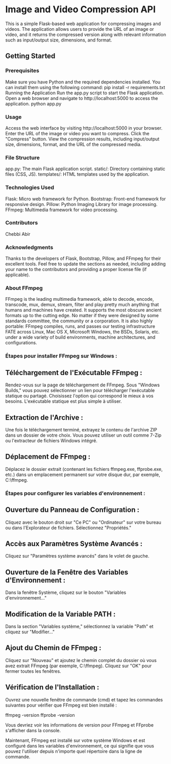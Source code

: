 # Image and Video Compression API

This is a simple Flask-based web application for compressing images and videos. The application allows users to provide the URL of an image or video, and it returns the compressed version along with relevant information such as input/output size, dimensions, and format.

## Getting Started

### Prerequisites
Make sure you have Python and the required dependencies installed. You can install them using the following command:
pip install -r requirements.txt
Running the Application
Run the app.py script to start the Flask application. Open a web browser and navigate to http://localhost:5000 to access the application.
python app.py


### Usage
Access the web interface by visiting http://localhost:5000 in your browser.
Enter the URL of the image or video you want to compress.
Click the "Compress" button.
View the compression results, including input/output size, dimensions, format, and the URL of the compressed media.
### File Structure
app.py: The main Flask application script.
static/: Directory containing static files (CSS, JS).
templates/: HTML templates used by the application.
### Technologies Used
Flask: Micro web framework for Python.
Bootstrap: Front-end framework for responsive design.
Pillow: Python Imaging Library for image processing.
FFmpeg: Multimedia framework for video processing.
### Contributors
Chebbi Abir
### Acknowledgments
Thanks to the developers of Flask, Bootstrap, Pillow, and FFmpeg for their excellent tools.
Feel free to update the sections as needed, including adding your name to the contributors and providing a proper license file (if applicable).

### About FFmpeg
FFmpeg is the leading multimedia framework, able to decode, encode, transcode, mux, demux, stream, filter and play pretty much anything that humans and machines have created. It supports the most obscure ancient formats up to the cutting edge. No matter if they were designed by some standards committee, the community or a corporation. It is also highly portable: FFmpeg compiles, runs, and passes our testing infrastructure FATE across Linux, Mac OS X, Microsoft Windows, the BSDs, Solaris, etc. under a wide variety of build environments, machine architectures, and configurations.
### Étapes pour installer FFmpeg sur Windows :
## Téléchargement de l'Exécutable FFmpeg :

Rendez-vous sur la page de téléchargement de FFmpeg.
Sous "Windows Builds," vous pouvez sélectionner un lien pour télécharger l'exécutable statique ou partagé.
Choisissez l'option qui correspond le mieux à vos besoins. L'exécutable statique est plus simple à utiliser.
## Extraction de l'Archive :

Une fois le téléchargement terminé, extrayez le contenu de l'archive ZIP dans un dossier de votre choix. Vous pouvez utiliser un outil comme 7-Zip ou l'extracteur de fichiers Windows intégré.
## Déplacement de FFmpeg :

Déplacez le dossier extrait (contenant les fichiers ffmpeg.exe, ffprobe.exe, etc.) dans un emplacement permanent sur votre disque dur, par exemple, C:\ffmpeg.
### Étapes pour configurer les variables d'environnement :
## Ouverture du Panneau de Configuration :

Cliquez avec le bouton droit sur "Ce PC" ou "Ordinateur" sur votre bureau ou dans l'Explorateur de fichiers.
Sélectionnez "Propriétés."
## Accès aux Paramètres Système Avancés :

Cliquez sur "Paramètres système avancés" dans le volet de gauche.
## Ouverture de la Fenêtre des Variables d'Environnement :

Dans la fenêtre Système, cliquez sur le bouton "Variables d'environnement..."
## Modification de la Variable PATH :

Dans la section "Variables système," sélectionnez la variable "Path" et cliquez sur "Modifier..."
## Ajout du Chemin de FFmpeg :

Cliquez sur "Nouveau" et ajoutez le chemin complet du dossier où vous avez extrait FFmpeg (par exemple, C:\ffmpeg).
Cliquez sur "OK" pour fermer toutes les fenêtres.
## Vérification de l'Installation :

Ouvrez une nouvelle fenêtre de commande (cmd) et tapez les commandes suivantes pour vérifier que FFmpeg est bien installé :

ffmpeg -version
ffprobe -version


Vous devriez voir les informations de version pour FFmpeg et FFprobe s'afficher dans la console.

Maintenant, FFmpeg est installé sur votre système Windows et est configuré dans les variables d'environnement, ce qui signifie que vous pouvez l'utiliser depuis n'importe quel répertoire dans la ligne de commande.


